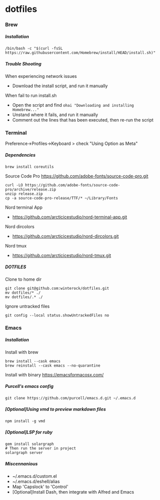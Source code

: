 # dotfiles

### Brew
##### Installation
```
/bin/bash -c "$(curl -fsSL https://raw.githubusercontent.com/Homebrew/install/HEAD/install.sh)"
```
##### Trouble Shooting
When experiencing network issues
- Download the install script, and run it manually

When fail to run install.sh
- Open the script and find `ohai "Downloading and installing Homebrew..."`
- Unstand where it fails, and run it manually
- Comment out the lines that has been executed, then re-run the script

### Terminal

Preference->Profiles->Keyboard > check "Using Option as Meta"

##### Dependencies
```
brew install coreutils
```

Source Code Pro https://github.com/adobe-fonts/source-code-pro.git
```
curl -LO https://github.com/adobe-fonts/source-code-pro/archive/release.zip
unzip release.zip
cp -a source-code-pro-release/TTF/* ~/Library/Fonts
```

Nord terminal App
- https://github.com/arcticicestudio/nord-terminal-app.git

Nord dircolors
- https://github.com/arcticicestudio/nord-dircolors.git

Nord tmux
- https://github.com/arcticicestudio/nord-tmux.git

##### DOTFILES

Clone to home dir
```
git clone git@github.com:winterock/dotfiles.git
mv dotfiles/* ./
mv dotfiles/.* ./
```

Ignore untracked files
```
git config --local status.showUntrackedFiles no
```

### Emacs

##### Installation

Install with brew
```
brew install --cask emacs
brew reinstall --cask emacs --no-quarantine
```

Install with binary
https://emacsformacosx.com/


##### Purcell's emacs config
```
git clone https://github.com/purcell/emacs.d.git ~/.emacs.d
```


##### [Optional]Using vmd to preview markdown files
```
npm install -g vmd
```


##### [Optional]LSP for ruby
```
gem install solargraph
# Then run the server in project
solargraph server
```

##### Miscennanious
- ~/.emacs.d/custom.el
- ~/.emacs.d/eshell/alias
- Map 'Capslock' to 'Control'
- [Optional]Install Dash, then integrate with Alfred and Emacs
